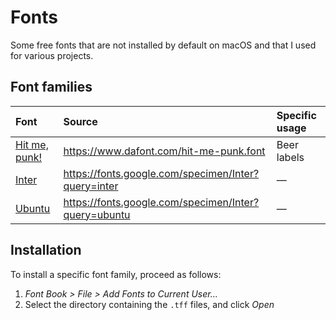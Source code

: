 # Fonts

Some free fonts that are not installed by default on macOS and that I used for various projects.

## Font families

| Font                         | Source                                               | Specific usage |
|:-----------------------------|:-----------------------------------------------------|:---------------|
| [Hit me, punk!](hit-me-punk) | https://www.dafont.com/hit-me-punk.font              | Beer labels    |
| [Inter](inter)               | https://fonts.google.com/specimen/Inter?query=inter  | —              |
| [Ubuntu](ubuntu)             | https://fonts.google.com/specimen/Inter?query=ubuntu | —              |

## Installation

To install a specific font family, proceed as follows:

1. _Font Book > File > Add Fonts to Current User..._
2. Select the directory containing the `.tff` files, and click _Open_
